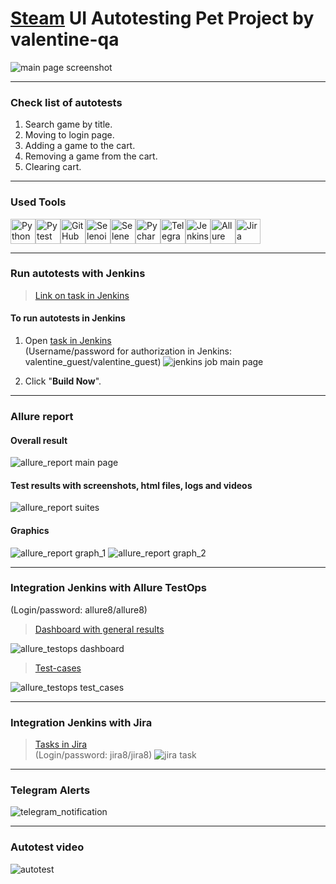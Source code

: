# <a target="_blank" href="https://store.steampowered.com/">Steam</a> UI Autotesting Pet Project by valentine-qa

![main page screenshot](screenshots/steam_main_page.png)

---
### Check list of autotests
1. Search game by title.
2. Moving to login page.
3. Adding a game to the cart.
4. Removing a game from the cart.
5. Clearing cart.

---

### Used Tools
<img title="Python" src="screenshots/icons/python.svg" height="40" width="40"/><img title="Pytest" src="screenshots/icons/pytest.svg" height="40" width="40"/><img title="GitHub" src="screenshots/icons/github.svg" height="40" width="40"/><img title="Selenoid" src="screenshots/icons/selenoid.png" height="40" width="40"/><img title="Selene" src="screenshots/icons/selene.png" height="40" width="40"/><img title="Pycharm" src="screenshots/icons/pycharm-original.svg" height="40" width="40"/><img title="Telegram" src="screenshots/icons/telegram.png" height="40" width="40"/><img title="Jenkins" src="screenshots/icons/jenkins-original.svg" height="40" width="40"/><img title="Allure TestOps" src="screenshots/icons/allure_testops.svg" height="40" width="40"/><img title="Jira" src="screenshots/icons/jira.svg" height="40" width="40"/>

---

### Run autotests with Jenkins
> [Link on task in Jenkins](https://jenkins.autotests.cloud/job/Steam_UI_autotests/)

#### To run autotests in Jenkins
1. Open [task in Jenkins](https://jenkins.autotests.cloud/job/Steam_UI_autotests/)  
   (Username/password for authorization in Jenkins: valentine_guest/valentine_guest)
![jenkins job main page](screenshots/Jenkins_task.png)

2. Click "**Build Now**".

---

### Allure report

#### Overall result
![allure_report main page](screenshots/Allure_Report.png)

#### Test results with screenshots, html files, logs and videos
![allure_report suites](screenshots/Test_results.png)

#### Graphics
![allure_report graph_1](screenshots/Allure_graphics_1.png)
![allure_report graph_2](screenshots/Allure_graphics_2.png)

---

### Integration Jenkins with Allure TestOps
(Login/password: allure8/allure8)
> [Dashboard with general results](https://allure.autotests.cloud/project/4223/dashboards)

![allure_testops dashboard](screenshots/Test_Ops.png)

> [Test-cases](https://allure.autotests.cloud/project/4816/test-cases/38739?treeId=0)

![allure_testops test_cases](screenshots/Test_cases.png)

---

### Integration Jenkins with Jira
> [Tasks in Jira](https://jira.autotests.cloud/browse/HOMEWORK-1473)  
(Login/password: jira8/jira8) 
![jira task](screenshots/Jira_main.png)

---

### Telegram Alerts

![telegram_notification](screenshots/Telegram_alert.png)

---

### Autotest video

![autotest](screenshots/autotest_runing.gif)